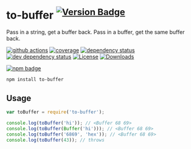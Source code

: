 # to-buffer <sup>[![Version Badge][2]][1]</sup>

Pass in a string, get a buffer back. Pass in a buffer, get the same buffer back.

[![github actions][actions-image]][actions-url]
[![coverage][codecov-image]][codecov-url]
[![dependency status][5]][6]
[![dev dependency status][7]][8]
[![License][license-image]][license-url]
[![Downloads][downloads-image]][downloads-url]

[![npm badge][11]][1]


```
npm install to-buffer
```

## Usage

``` js
var toBuffer = require('to-buffer');

console.log(toBuffer('hi')); // <Buffer 68 69>
console.log(toBuffer(Buffer('hi'))); // <Buffer 68 69>
console.log(toBuffer('6869', 'hex')); // <Buffer 68 69>
console.log(toBuffer(43)); // throws
```

[1]: https://npmjs.org/package/to-buffer
[2]: https://versionbadg.es/browserify/to-buffer.svg
[5]: https://david-dm.org/browserify/to-buffer.svg
[6]: https://david-dm.org/browserify/to-buffer
[7]: https://david-dm.org/browserify/to-buffer/dev-status.svg
[8]: https://david-dm.org/browserify/to-buffer#info=devDependencies
[11]: https://nodei.co/npm/to-buffer.png?downloads=true&stars=true
[license-image]: https://img.shields.io/npm/l/to-buffer.svg
[license-url]: LICENSE
[downloads-image]: https://img.shields.io/npm/dm/to-buffer.svg
[downloads-url]: https://npm-stat.com/charts.html?package=to-buffer
[codecov-image]: https://codecov.io/gh/browserify/to-buffer/branch/main/graphs/badge.svg
[codecov-url]: https://app.codecov.io/gh/browserify/to-buffer/
[actions-image]: https://img.shields.io/endpoint?url=https://github-actions-badge-u3jn4tfpocch.runkit.sh/browserify/to-buffer
[actions-url]: https://github.com/browserify/to-buffer/actions
